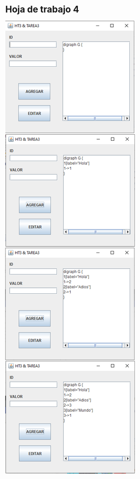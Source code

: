 # Hoja de trabajo 4
![alt text](https://github.com/MarvinCastellanos/IPC1-201700490/blob/master/HT/HT4/Captura1.PNG)
![alt text](https://github.com/MarvinCastellanos/IPC1-201700490/blob/master/HT/HT4/captura2.PNG)
![alt text](https://github.com/MarvinCastellanos/IPC1-201700490/blob/master/HT/HT4/captura3.PNG)
![alt text](https://github.com/MarvinCastellanos/IPC1-201700490/blob/master/HT/HT4/captura4.PNG)